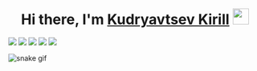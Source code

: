 <h1 align="center">Hi there, I'm <a href="https://t.me/shunper" target="_blank">Kudryavtsev Kirill</a> 
<img src="https://github.com/blackcater/blackcater/raw/main/images/Hi.gif" height="32"/></h1>

![](https://github-profile-summary-cards.vercel.app/api/cards/profile-details?username=Rtuty&theme=solarized_dark)
![](https://github-profile-summary-cards.vercel.app/api/cards/most-commit-language?username=Rtuty&theme=solarized_dark)
![](https://github-profile-summary-cards.vercel.app/api/cards/repos-per-language?username=Rtuty&theme=solarized_dark)
![](https://github-profile-summary-cards.vercel.app/api/cards/stats?username=Rtuty&theme=solarized_dark)
![](https://github-profile-summary-cards.vercel.app/api/cards/productive-time?username=Rtuty&theme=solarized_dark)

![snake gif](https://github.com/Rtuty/Rtuty/blob/output/github-contribution-grid-snake.svg)

